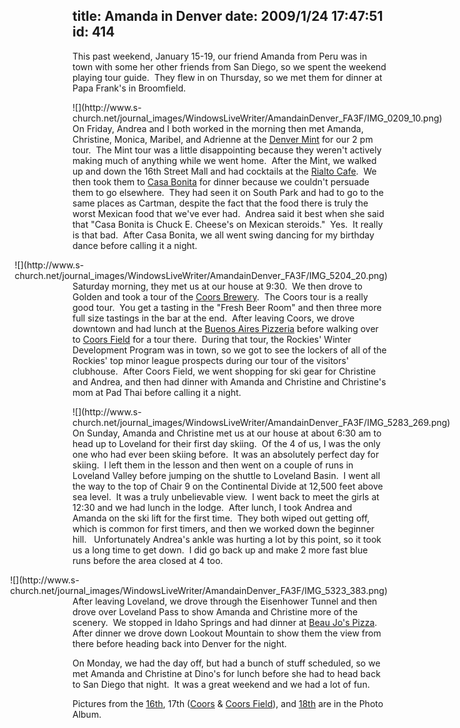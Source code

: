 title: Amanda in Denver
date: 2009/1/24 17:47:51
id: 414
---
This past weekend, January 15-19, our friend Amanda from Peru was in town with some her other friends from San Diego, so we spent the weekend playing tour guide.  They flew in on Thursday, so we met them for dinner at Papa Frank's in Broomfield.

<div class="wlWriterEditableSmartContent" id="scid:8747F07C-CDE8-481f-B0DF-C6CFD074BF67:cb49ee97-0c7c-47f2-9968-b35f149be77b" style="padding-right: 0px; display: inline; padding-left: 0px; float: left; padding-bottom: 0px; margin: 0px; padding-top: 0px">![](http://www.s-church.net/journal_images/WindowsLiveWriter/AmandainDenver_FA3F/IMG_0209_10.png)</div>

On Friday, Andrea and I both worked in the morning then met Amanda, Christine, Monica, Maribel, and Adrienne at the [Denver Mint](http://www.usmint.gov/mint_tours/index.cfm?action=StartReservation) for our 2 pm tour.  The Mint tour was a little disappointing because they weren't actively making much of anything while we went home.  After the Mint, we walked up and down the 16th Street Mall and had cocktails at the [Rialto Cafe](http://www.rialtocafe.com/).  We then took them to [Casa Bonita](http://www.casabonitadenver.com/) for dinner because we couldn't persuade them to go elsewhere.  They had seen it on South Park and had to go to the same places as Cartman, despite the fact that the food there is truly the worst Mexican food that we've ever had.  Andrea said it best when she said that "Casa Bonita is Chuck E. Cheese's on Mexican steroids."  Yes.  It really is that bad.  After Casa Bonita, we all went swing dancing for my birthday dance before calling it a night.

<div class="wlWriterEditableSmartContent" id="scid:8747F07C-CDE8-481f-B0DF-C6CFD074BF67:ed79a2fc-272b-4ccf-a254-d64eef038ec9" style="padding-right: 0px; display: inline; padding-left: 0px; float: right; padding-bottom: 0px; margin: 0px; padding-top: 0px">![](http://www.s-church.net/journal_images/WindowsLiveWriter/AmandainDenver_FA3F/IMG_5204_20.png)</div>

Saturday morning, they met us at our house at 9:30.  We then drove to Golden and took a tour of the [Coors Brewery](http://www.coors.com/).  The Coors tour is a really good tour.  You get a tasting in the "Fresh Beer Room" and then three more full size tastings in the bar at the end.  After leaving Coors, we drove downtown and had lunch at the [Buenos Aires Pizzeria](http://www.bapizza.com/) before walking over to [Coors Field](http://colorado.rockies.mlb.com/col/ballpark/tours.jsp) for a tour there.  During that tour, the Rockies' Winter Development Program was in town, so we got to see the lockers of all of the Rockies' top minor league prospects during our tour of the visitors' clubhouse.  After Coors Field, we went shopping for ski gear for Christine and Andrea, and then had dinner with Amanda and Christine and Christine's mom at Pad Thai before calling it a night.

<div class="wlWriterEditableSmartContent" id="scid:8747F07C-CDE8-481f-B0DF-C6CFD074BF67:c573f80f-b842-459b-9940-0a0875c12911" style="padding-right: 0px; display: inline; padding-left: 0px; float: left; padding-bottom: 0px; margin: 0px; padding-top: 0px">![](http://www.s-church.net/journal_images/WindowsLiveWriter/AmandainDenver_FA3F/IMG_5283_269.png)</div>

On Sunday, Amanda and Christine met us at our house at about 6:30 am to head up to Loveland for their first day skiing.  Of the 4 of us, I was the only one who had ever been skiing before.  It was an absolutely perfect day for skiing.  I left them in the lesson and then went on a couple of runs in Loveland Valley before jumping on the shuttle to Loveland Basin.  I went all the way to the top of Chair 9 on the Continental Divide at 12,500 feet above sea level.  It was a truly unbelievable view.  I went back to meet the girls at 12:30 and we had lunch in the lodge.  After lunch, I took Andrea and Amanda on the ski lift for the first time.  They both wiped out getting off, which is common for first timers, and then we worked down the beginner hill.   Unfortunately Andrea's ankle was hurting a lot by this point, so it took us a long time to get down.  I did go back up and make 2 more fast blue runs before the area closed at 4 too. 

<div class="wlWriterEditableSmartContent" id="scid:8747F07C-CDE8-481f-B0DF-C6CFD074BF67:87ba2ae6-f43f-409d-aea0-bd190e6c71f3" style="padding-right: 0px; display: inline; padding-left: 0px; float: right; padding-bottom: 0px; margin: 0px; padding-top: 0px">![](http://www.s-church.net/journal_images/WindowsLiveWriter/AmandainDenver_FA3F/IMG_5323_383.png)</div>

After leaving Loveland, we drove through the Eisenhower Tunnel and then drove over Loveland Pass to show Amanda and Christine more of the scenery.  We stopped in Idaho Springs and had dinner at [Beau Jo's Pizza](http://www.beaujos.com/).  After dinner we drove down Lookout Mountain to show them the view from there before heading back into Denver for the night.

On Monday, we had the day off, but had a bunch of stuff scheduled, so we met Amanda and Christine at Dino's for lunch before she had to head back to San Diego that night.  It was a great weekend and we had a lot of fun.

Pictures from the [16th](http://www.s-church.net/PhotoAlbum.aspx?ID=AMANDAINDENVER20090116), 17th ([Coors](http://www.s-church.net/PhotoAlbum.aspx?ID=COORS20090117) & [Coors Field](http://www.s-church.net/PhotoAlbum.aspx?ID=COORSFIELD20090117)), and [18th](http://www.s-church.net/PhotoAlbum.aspx?ID=LOVELAND20090118) are in the Photo Album.